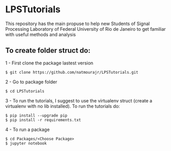 # LPSTutorials
This repository has the main propuse to help new Students of Signal Processing Laboratory of Federal University of Rio de Janeiro to get familiar with useful methods and analysis


## To create folder struct do:

1 - First clone the package lastest version
```
$ git clone https://github.com/natmourajr/LPSTutorials.git
```

2 - Go to package folder
```
$ cd LPSTutorials
```

3 - To run the tutorials, I suggest to use the virtualenv struct (create a virtualenv with no lib installed). To run the tutorials do:
```
$ pip install --upgrade pip
$ pip install -r requirements.txt
```

4 - To run a package
```
$ cd Packages/<Choose Package>
$ jupyter notebook
```


